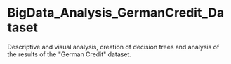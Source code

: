 # BigData_Analysis_GermanCredit_Dataset
Descriptive and visual analysis, creation of decision trees and analysis of the results of the "German Credit" dataset.
